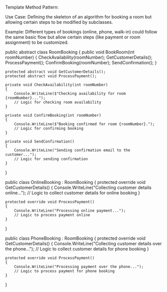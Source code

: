 Template Method Pattern:

Use Case: Defining the skeleton of an algorithm for booking a room but allowing certain steps to be modified by subclasses.

Example: Different types of bookings (online, phone, walk-in) could follow the same basic flow but allow certain steps (like payment or room assignment) to be customized.

public abstract class RoomBooking
{
    public void BookRoom(int roomNumber)
    {
        CheckAvailability(roomNumber);
        GetCustomerDetails();
        ProcessPayment();
        ConfirmBooking(roomNumber);
        SendConfirmation();
    }

    protected abstract void GetCustomerDetails();
    protected abstract void ProcessPayment();
    
    private void CheckAvailability(int roomNumber)
    {
        Console.WriteLine($"Checking availability for room {roomNumber}...");
        // Logic for checking room availability
    }

    private void ConfirmBooking(int roomNumber)
    {
        Console.WriteLine($"Booking confirmed for room {roomNumber}.");
        // Logic for confirming booking
    }

    private void SendConfirmation()
    {
        Console.WriteLine("Sending confirmation email to the customer...");
        // Logic for sending confirmation
    }
}


public class OnlineBooking : RoomBooking
{
    protected override void GetCustomerDetails()
    {
        Console.WriteLine("Collecting customer details online...");
        // Logic to collect customer details for online booking
    }

    protected override void ProcessPayment()
    {
        Console.WriteLine("Processing online payment...");
        // Logic to process payment online
    }
}


public class PhoneBooking : RoomBooking
{
    protected override void GetCustomerDetails()
    {
        Console.WriteLine("Collecting customer details over the phone...");
        // Logic to collect customer details for phone booking
    }

    protected override void ProcessPayment()
    {
        Console.WriteLine("Processing payment over the phone...");
        // Logic to process payment for phone booking
    }
}
